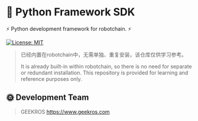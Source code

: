 # 🤖 Python Framework SDK

⚡ Python development framework for robotchain. ⚡

[![License: MIT](https://img.shields.io/badge/License-MIT-yellow.svg)](https://opensource.org/licenses/MIT)

> 已经内置在robotchain中，无需单独、重复安装，该仓库仅供学习参考。
> 
> It is already built-in within robotchain, so there is no need for separate or redundant installation. This repository is provided for learning and reference purposes only.

## 🌞 Development Team

> GEEKROS
> https://www.geekros.com